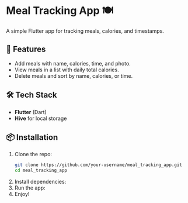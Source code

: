 # Meal Tracking App 🍽️

A simple Flutter app for tracking meals, calories, and timestamps.

## 🚀 Features
- Add meals with name, calories, time, and photo.
- View meals in a list with daily total calories.
- Delete meals and sort by name, calories, or time.

## 🛠️ Tech Stack
- **Flutter** (Dart)
- **Hive** for local storage

## 📦 Installation
1. Clone the repo:
   ```sh
   git clone https://github.com/your-username/meal_tracking_app.git
   cd meal_tracking_app
2. Install dependencies:
3. Run the app:
4. Enjoy!
